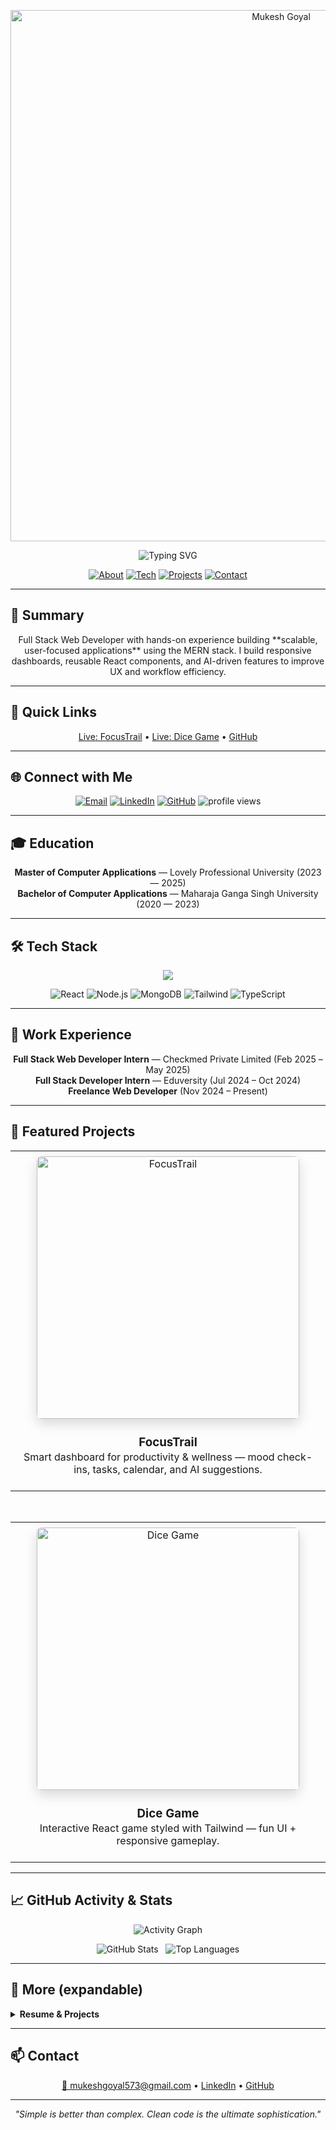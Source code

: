 <!-- ===========================
     Mukesh Goyal — Profile README
     Paste this entire file into README.md
     =========================== -->

<!-- Header / Animated typing -->
<p align="center">
  <a href="https://github.com/rushoptimus" align="center">
    <img width="850" src="https://capsule-render.vercel.app/api?type=waving&height=160&section=header&text=Mukesh%20Goyal&fontSize=40&fontColor=ffffff&color=0:36BCF7,100:4c00ff" alt="Mukesh Goyal" />
  </a>
</p>

<p align="center">
  <img src="https://readme-typing-svg.herokuapp.com?size=22&color=36BCF7&center=true&width=700&lines=Hi%2C+I'm+Mukesh+Goyal;Full+Stack+Web+Developer;MERN+Stack+Specialist;AI+Feature+Integrator" alt="Typing SVG" />
</p>



<p align="center">
  <a href="#summary"><img src="https://img.shields.io/badge/-About-blueviolet?style=for-the-badge" alt="About" /></a>
  <a href="#tech-stack"><img src="https://img.shields.io/badge/-Tech%20Stack-009688?style=for-the-badge" alt="Tech" /></a>
  <a href="#projects"><img src="https://img.shields.io/badge/-Projects-6f42c1?style=for-the-badge" alt="Projects" /></a>
  <a href="#contact"><img src="https://img.shields.io/badge/-Contact-ff5722?style=for-the-badge" alt="Contact" /></a>
</p>

---

## 📜 Summary
<p align="center">
  Full Stack Web Developer with hands-on experience building **scalable, user-focused applications** using the MERN stack. I build responsive dashboards, reusable React components, and AI-driven features to improve UX and workflow efficiency.
</p>

---

## 🎯 Quick Links
<p align="center">
  <a href="https://focustrail-frontends.up.railway.app/" target="_blank">Live: FocusTrail</a> •
  <a href="https://dicegameselectandroll.netlify.app/" target="_blank">Live: Dice Game</a> •
  <a href="https://github.com/rushoptimus" target="_blank">GitHub</a>
</p>

---

## 🌐 Connect with Me
<p align="center">
  <a href="mailto:mukeshgoyal573@gmail.com"><img alt="Email" src="https://img.shields.io/badge/Email-FF5733?style=for-the-badge&logo=gmail&logoColor=white"></a>
  <a href="https://www.linkedin.com/in/mukesh-goyal-0a4a7a206/"><img alt="LinkedIn" src="https://img.shields.io/badge/LinkedIn-0A66C2?style=for-the-badge&logo=linkedin"></a>
  <a href="https://github.com/rushoptimus"><img alt="GitHub" src="https://img.shields.io/badge/GitHub-181717?style=for-the-badge&logo=github"></a>
  <img src="https://komarev.com/ghpvc/?username=rushoptimus&color=blue" alt="profile views">
</p>

---

## 🎓 Education
<p align="center">
  <b>Master of Computer Applications</b> — Lovely Professional University (2023 — 2025) <br/>
  <b>Bachelor of Computer Applications</b> — Maharaja Ganga Singh University (2020 — 2023)
</p>

---

## 🛠 Tech Stack
<p align="center">
  <!-- Skill icons -->
  <img src="https://skillicons.dev/icons?i=react,tailwind,ts,html,css,js,nodejs,express,mongodb,mysql,php,java,python,cpp,git,github,vscode,postman,netlify" />
</p>

<p align="center">
  <img src="https://img.shields.io/badge/React-61DAFB?style=for-the-badge&logo=react&logoColor=black" alt="React" />
  <img src="https://img.shields.io/badge/Node.js-339933?style=for-the-badge&logo=node-dot-js&logoColor=white" alt="Node.js" />
  <img src="https://img.shields.io/badge/MongoDB-4EA94B?style=for-the-badge&logo=mongodb&logoColor=white" alt="MongoDB" />
  <img src="https://img.shields.io/badge/Tailwind-06B6D4?style=for-the-badge&logo=tailwindcss&logoColor=white" alt="Tailwind" />
  <img src="https://img.shields.io/badge/TypeScript-3178C6?style=for-the-badge&logo=typescript&logoColor=white" alt="TypeScript" />
</p>

---

## 💼 Work Experience
<p align="center">
  <b>Full Stack Web Developer Intern</b> — Checkmed Private Limited (Feb 2025 – May 2025) <br />
  <b>Full Stack Developer Intern</b> — Eduversity (Jul 2024 – Oct 2024) <br />
  <b>Freelance Web Developer</b> (Nov 2024 – Present) <br />
</p>

---

## 📌 Featured Projects
<div align="center">

<!-- FocusTrail card -->
<a href="https://focustrail-frontends.up.railway.app/" target="_blank" style="text-decoration:none">
  <table>
    <tr>
      <td align="center" style="padding:8px">
        <img src="https://drive.google.com/uc?export=view&id=1cUtIfjQmXToOGq-XRwgl8bkuYBfa-7ic" alt="FocusTrail" width="420" style="border-radius:8px;box-shadow:0 8px 20px rgba(0,0,0,0.15)"/>
        <h3 style="margin-bottom:2px">FocusTrail</h3>
        <p style="margin-top:0">Smart dashboard for productivity & wellness — mood check-ins, tasks, calendar, and AI suggestions.</p>
      </td>
    </tr>
  </table>
</a>

<br/>

<!-- Dice Game card -->
<a href="https://dicegameselectandroll.netlify.app/" target="_blank" style="text-decoration:none">
  <table>
    <tr>
      <td align="center" style="padding:8px">
        <img src="https://drive.google.com/uc?export=view&id=1ETRRmYiOqQ_SwF1mivQjabrXQBIiXjr3" alt="Dice Game" width="420" style="border-radius:8px;box-shadow:0 8px 20px rgba(0,0,0,0.15)"/>
        <h3 style="margin-bottom:2px">Dice Game</h3>
        <p style="margin-top:0">Interactive React game styled with Tailwind — fun UI + responsive gameplay.</p>
      </td>
    </tr>
  </table>
</a>

</div>

---

## 📈 GitHub Activity & Stats
<p align="center">
  <img src="https://github-readme-activity-graph.cyclic.app/graph?username=rushoptimus&theme=react-dark&area=true" alt="Activity Graph" />
</p>


<p align="center">
  <!-- Stats cards -->
  <img alt="GitHub Stats" src="https://github-readme-stats.vercel.app/api?username=rushoptimus&show_icons=true&theme=tokyonight" />
  &nbsp;
  <img alt="Top Languages" src="https://github-readme-stats.vercel.app/api/top-langs/?username=rushoptimus&layout=compact&theme=tokyonight" />
</p>

---

## 📂 More (expandable)
<details>
  <summary><b>Resume & Projects</b></summary>

  - Resume (contact & education) — email: mukeshgoyal573@gmail.com  
  - FocusTrail — React, Node.js, Express, MongoDB, Tailwind, JWT.  
  - Dice Game — React + Tailwind.

</details>

---

## 📫 Contact
<p align="center">
  <a href="mailto:mukeshgoyal573@gmail.com">📧 mukeshgoyal573@gmail.com</a> • <a href="https://www.linkedin.com/in/mukesh-goyal-0a4a7a206/">LinkedIn</a> • <a href="https://github.com/rushoptimus">GitHub</a>
</p>

---

<p align="center">
  <em>"Simple is better than complex. Clean code is the ultimate sophistication."</em>
</p>

